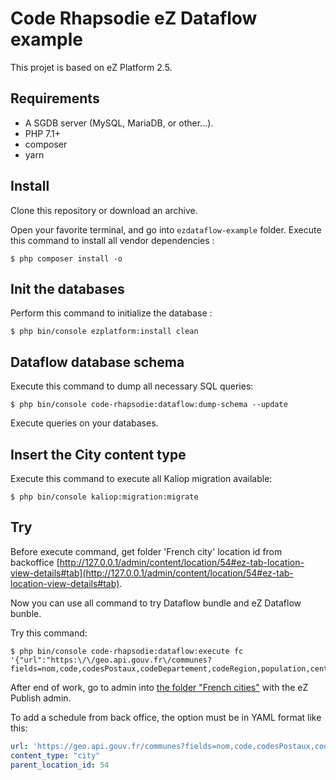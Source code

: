 # Code Rhapsodie eZ Dataflow example

This projet is based on eZ Platform 2.5.

## Requirements

* A SGDB server (MySQL, MariaDB, or other...).
* PHP 7.1+
* composer
* yarn

## Install

Clone this repository or download an archive.

Open your favorite terminal, and go into `ezdataflow-example` folder.
Execute this command to install all vendor dependencies :

```shell script
$ php composer install -o
```

## Init the databases

Perform this command to initialize the database :

```shell script
$ php bin/console ezplatform:install clean
```

## Dataflow database schema

Execute this command to dump all necessary SQL queries:

```shell script
$ php bin/console code-rhapsodie:dataflow:dump-schema --update
```

Execute queries on your databases.

## Insert the City content type

Execute this command to execute all Kaliop migration available:

```shell script
$ php bin/console kaliop:migration:migrate 
```

## Try

Before execute command, get  folder 'French city' location id from backoffice [http://127.0.0.1/admin/content/location/54#ez-tab-location-view-details#tab](http://127.0.0.1/admin/content/location/54#ez-tab-location-view-details#tab).

Now you can use all command to try Dataflow bundle and eZ Dataflow bunble.

Try this command:

```shell script
$ php bin/console code-rhapsodie:dataflow:execute fc '{"url":"https:\/\/geo.api.gouv.fr\/communes?fields=nom,code,codesPostaux,codeDepartement,codeRegion,population,centre&format=json&geometry=centre","content_type":"city","parent_location_id":57}'
```

After end of work, go to admin into [the folder "French cities"](http://127.0.0.1/admin/content/location/57) with the eZ Publish admin.

To add a schedule from back office, the option must be in YAML format like this:

```yaml
url: 'https://geo.api.gouv.fr/communes?fields=nom,code,codesPostaux,codeDepartement,codeRegion,population,centre&format=json&geometry=centre'
content_type: "city"
parent_location_id: 54
``` 

